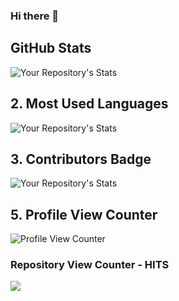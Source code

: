 ### Hi there 👋

<!--
**dzprojects/dzprojects** is a ✨ _special_ ✨ repository because its `README.md` (this file) appears on your GitHub profile.

Here are some ideas to get you started:

- 🔭 I’m currently working on ...
- 🌱 I’m currently learning ...
- 👯 I’m looking to collaborate on ...
- 🤔 I’m looking for help with ...
- 💬 Ask me about ...
- 📫 How to reach me: ...
- 😄 Pronouns: ...
- ⚡ Fun fact: ...
-->

## GitHub Stats
![Your Repository's Stats](https://github-readme-stats.vercel.app/api?username=dzprojects&show_icons=true)

## 2. Most Used Languages
![Your Repository's Stats](https://github-readme-stats.vercel.app/api/top-langs/?username=dzprojects&theme=blue-green)

## 3. Contributors Badge
![Your Repository's Stats](https://contrib.rocks/image?repo=dzprojects/private)
## 5. Profile View Counter
![Profile View Counter](https://komarev.com/ghpvc/?username=dzprojects)
### Repository View Counter - HITS
<a href="https://hits.seeyoufarm.com"><img src="https://hits.seeyoufarm.com/api/count/incr/badge.svg?url=https%3A%2F%2Fgithub.com%2Fdzprojects%2Fdzprojects&count_bg=%2379C83D&title_bg=%23555555&icon=&icon_color=%23E7E7E7&title=hits&edge_flat=false"/></a>
